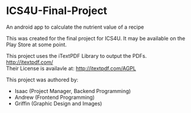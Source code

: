 # ICS4U-Final-Project
An android app to calculate the nutrient value of a recipe

This was created for the final project for ICS4U. It may be available on the Play Store at some point.

This project uses the iTextPDF Library to output the PDFs. http://itextpdf.com/   
Their License is availavle at: http://itextpdf.com/AGPL

This project was authored by:
* Isaac (Project Manager, Backend Programming)
* Andrew (Frontend Programming)
* Griffin (Graphic Design and Images)
